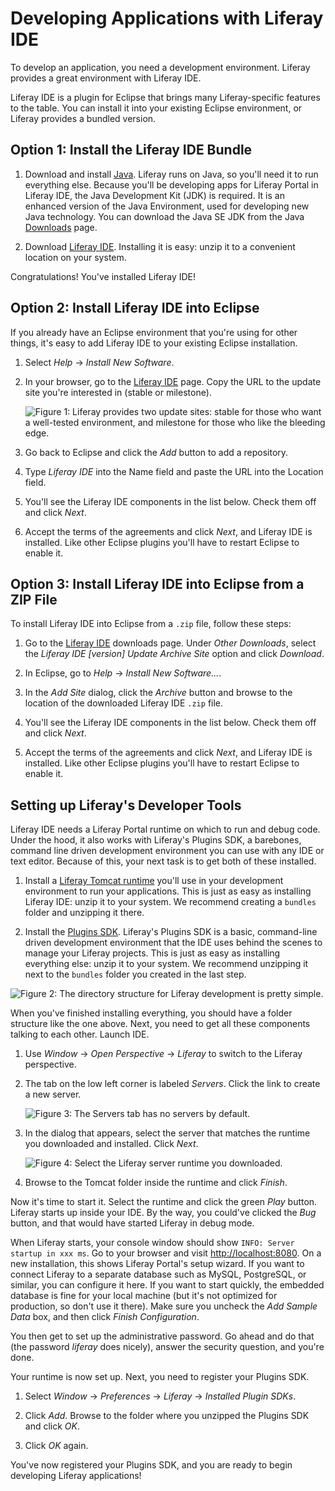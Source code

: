# Developing Applications with Liferay IDE [](id=developing-apps-with-liferay-ide)

To develop an application, you need a development environment. Liferay provides
a great environment with Liferay IDE. 

Liferay IDE is a plugin for Eclipse that brings many Liferay-specific features
to the table. You can install it into your existing Eclipse environment, or
Liferay provides a bundled version. 

## Option 1: Install the Liferay IDE Bundle [](id=option-1-install-the-liferay-ide-bundle)

1. Download and install [Java](http://java.oracle.com). Liferay runs on Java, so
   you'll need it to run everything else. Because you'll be developing apps for
   Liferay Portal in Liferay IDE, the Java Development Kit (JDK) is required. It
   is an enhanced version of the Java Environment, used for developing new Java
   technology. You can download the Java SE JDK from the Java
   [Downloads](http://www.oracle.com/technetwork/java/javase/downloads/index.html)
   page. 

2. Download
   [Liferay IDE](https://www.liferay.com/downloads/liferay-projects/liferay-ide).
   Installing it is easy: unzip it to a convenient location on your system. 

Congratulations! You've installed Liferay IDE! 

## Option 2: Install Liferay IDE into Eclipse [](id=option-2-install-liferay-ide-into-eclipse)

If you already have an Eclipse environment that you're using for other
things, it's easy to add Liferay IDE to your existing Eclipse installation. 

1. Select *Help* &rarr; *Install New Software*. 

2. In your browser, go to the
   [Liferay IDE](https://www.liferay.com/downloads/liferay-projects/liferay-ide)
   page. Copy the URL to the update site you're interested in (stable or
   milestone). 

    ![Figure 1: Liferay provides two update sites: stable for those who want a well-tested environment, and milestone for those who like the bleeding edge.](../../../images/liferay-ide-download.png)

3. Go back to Eclipse and click the *Add* button to add a repository. 

4. Type *Liferay IDE* into the Name field and paste the URL into the Location 
   field. 

5. You'll see the Liferay IDE components in the list below. Check them off and
   click *Next*. 

6. Accept the terms of the agreements and click *Next*, and Liferay IDE is
   installed. Like other Eclipse plugins you'll have to restart Eclipse to
   enable it. 

## Option 3: Install Liferay IDE into Eclipse from a ZIP File [](id=option-3-install-liferay-ide-into-eclipse-from-a-zip-file)

To install Liferay IDE into Eclipse from a `.zip` file, follow these steps: 

1. Go to the
   [Liferay IDE](https://www.liferay.com/downloads/liferay-projects/liferay-ide)
   downloads page. Under *Other Downloads*, select the *Liferay IDE [version]
   Update Archive Site* option and click *Download*.

2. In Eclipse, go to *Help* &rarr; *Install New Software...*. 

3. In the *Add Site* dialog, click the *Archive* button and browse to the
   location of the downloaded Liferay IDE `.zip` file.

4. You'll see the Liferay IDE components in the list below. Check them off and
   click *Next*. 

5. Accept the terms of the agreements and click *Next*, and Liferay IDE is
   installed. Like other Eclipse plugins you'll have to restart Eclipse to
   enable it. 

## Setting up Liferay's Developer Tools [](id=setting-up-liferays-developer-tools)

Liferay IDE needs a Liferay Portal runtime on which to run and debug code.
Under the hood, it also works with Liferay's Plugins SDK, a barebones,
command line driven development environment you can use with any IDE or text
editor. Because of this, your next task is to get both of these installed. 

1. Install a
   [Liferay Tomcat runtime](https://www.liferay.com/downloads/liferay-portal/available-releases)
   you'll use in your development environment to run your applications. This is
   just as easy as installing Liferay IDE: unzip it to your system. We recommend
   creating a `bundles` folder and unzipping it there. 

2. Install the
   [Plugins SDK](https://www.liferay.com/downloads/).
   Liferay's Plugins SDK is a basic, command-line driven development environment
   that the IDE uses behind the scenes to manage your Liferay projects. This is
   just as easy as installing everything else: unzip it to your system. We
   recommend unzipping it next to the `bundles` folder you created in the last
   step. 

![Figure 2: The directory structure for Liferay development is pretty simple.](../../../images/developer-directory-structure.png)

When you've finished installing everything, you should have a folder structure
like the one above. Next, you need to get all these components talking to each
other. Launch IDE.
 
1. Use *Window* &rarr; *Open Perspective* &rarr; *Liferay* to switch to the
   Liferay perspective. 

2. The tab on the low left corner is labeled *Servers*. Click the link to create
   a new server. 

	![Figure 3: The Servers tab has no servers by default.](../../../images/lds-servers.png)

3. In the dialog that appears, select the server that matches the runtime you
   downloaded and installed. Click *Next*. 

	![Figure 4: Select the Liferay server runtime you downloaded.](../../../images/lds-select-server.png)

4. Browse to the Tomcat folder inside the runtime and click *Finish*. 

Now it's time to start it. Select the runtime and click the green *Play* button.
Liferay starts up inside your IDE. By the way, you could've clicked the *Bug*
button, and that would have started Liferay in debug mode. 

When Liferay starts, your console window should show `INFO: Server startup in
xxx ms`. Go to your browser and visit
[http://localhost:8080](http://localhost:8080). On a new installation, this
shows Liferay Portal's setup wizard. If you want to connect Liferay to a
separate database such as MySQL, PostgreSQL, or similar, you can configure it
here. If you want to start quickly, the embedded database is fine for your local
machine (but it's not optimized for production, so don't use it there). Make
sure you uncheck the *Add Sample Data* box, and then click *Finish
Configuration*. 

You then get to set up the administrative password. Go ahead and do that (the
password *liferay* does nicely), answer the security question, and you're done. 

Your runtime is now set up. Next, you need to register your Plugins SDK. 

1. Select *Window* &rarr; *Preferences* &rarr; *Liferay* &rarr; *Installed
   Plugin SDKs*. 

2. Click *Add*. Browse to the folder where you unzipped the Plugins SDK and
   click *OK*. 

3. Click *OK* again. 

You've now registered your Plugins SDK, and you are ready to begin
developing Liferay applications! 

